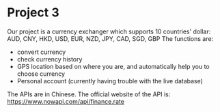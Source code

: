 # Project 3

Our project is a currency exchanger which supports 10 countries' dollar: AUD, CNY, HKD, USD, EUR, NZD, JPY, CAD, SGD, GBP
The functions are:
- convert currency
- check currency history
- GPS location based on where you are, and automatically help you to choose currency
- Personal account (currently having trouble with the live database)

The APIs are in Chinese. The official website of the API is: https://www.nowapi.com/api/finance.rate
